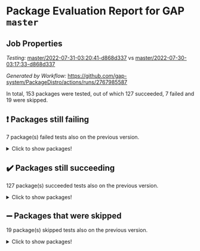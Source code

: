 # Package Evaluation Report for GAP `master`

## Job Properties

*Testing:* [master/2022-07-31-03:20:41-d868d337](https://github.com/gap-system/PackageDistro/blob/data/reports/master/2022-07-31-03:20:41-d868d337) vs [master/2022-07-30-03:17:33-d868d337](https://github.com/gap-system/PackageDistro/blob/data/reports/master/2022-07-30-03:17:33-d868d337)

*Generated by Workflow:* https://github.com/gap-system/PackageDistro/actions/runs/2767985587

In total, 153 packages were tested, out of which 127 succeeded, 7 failed and 19 were skipped.

## :exclamation: Packages still failing

7 package(s) failed tests also on the previous version.
<details><summary>Click to show packages!</summary>

- francy 1.2.4 [(failure)](https://github.com/gap-system/PackageDistro/runs/7595694236?check_suite_focus=true)
- hap 1.46 [(failure)](https://github.com/gap-system/PackageDistro/runs/7595694563?check_suite_focus=true)
- packagemanager 1.2 [(failure)](https://github.com/gap-system/PackageDistro/runs/7595695434?check_suite_focus=true)
- qpa 1.33 [(failure)](https://github.com/gap-system/PackageDistro/runs/7595695522?check_suite_focus=true)
- recog 1.3.2 [(failure)](https://github.com/gap-system/PackageDistro/runs/7595695686?check_suite_focus=true)
- semigroups 4.0.0 [(failure)](https://github.com/gap-system/PackageDistro/runs/7595695833?check_suite_focus=true)
- yangbaxter 0.10.0 [(failure)](https://github.com/gap-system/PackageDistro/runs/7595696379?check_suite_focus=true)
</details>

## :heavy_check_mark: Packages still succeeding

127 package(s) succeeded tests also on the previous version.
<details><summary>Click to show packages!</summary>

- ace 5.4 [(success)](https://github.com/gap-system/PackageDistro/runs/7595693218?check_suite_focus=true)
- aclib 1.3.2 [(success)](https://github.com/gap-system/PackageDistro/runs/7595693251?check_suite_focus=true)
- agt 0.2 [(success)](https://github.com/gap-system/PackageDistro/runs/7595693283?check_suite_focus=true)
- alnuth 3.2.1 [(success)](https://github.com/gap-system/PackageDistro/runs/7595693312?check_suite_focus=true)
- anupq 3.2.6 [(success)](https://github.com/gap-system/PackageDistro/runs/7595693333?check_suite_focus=true)
- atlasrep 2.1.2 [(success)](https://github.com/gap-system/PackageDistro/runs/7595693358?check_suite_focus=true)
- autodoc 2022.07.10 [(success)](https://github.com/gap-system/PackageDistro/runs/7595693383?check_suite_focus=true)
- automata 1.15 [(success)](https://github.com/gap-system/PackageDistro/runs/7595693414?check_suite_focus=true)
- automgrp 1.3.2 [(success)](https://github.com/gap-system/PackageDistro/runs/7595693430?check_suite_focus=true)
- autpgrp 1.10.2 [(success)](https://github.com/gap-system/PackageDistro/runs/7595693447?check_suite_focus=true)
- cap 2022.06-05 [(success)](https://github.com/gap-system/PackageDistro/runs/7595693468?check_suite_focus=true)
- caratinterface 2.3.4 [(success)](https://github.com/gap-system/PackageDistro/runs/7595693493?check_suite_focus=true)
- cddinterface 2020.06.24 [(success)](https://github.com/gap-system/PackageDistro/runs/7595693518?check_suite_focus=true)
- circle 1.6.5 [(success)](https://github.com/gap-system/PackageDistro/runs/7595693552?check_suite_focus=true)
- classicpres 1.22 [(success)](https://github.com/gap-system/PackageDistro/runs/7595693591?check_suite_focus=true)
- cohomolo 1.6.10 [(success)](https://github.com/gap-system/PackageDistro/runs/7595693615?check_suite_focus=true)
- congruence 1.2.4 [(success)](https://github.com/gap-system/PackageDistro/runs/7595693649?check_suite_focus=true)
- corelg 1.56 [(success)](https://github.com/gap-system/PackageDistro/runs/7595693676?check_suite_focus=true)
- crime 1.6 [(success)](https://github.com/gap-system/PackageDistro/runs/7595693699?check_suite_focus=true)
- crisp 1.4.5 [(success)](https://github.com/gap-system/PackageDistro/runs/7595693727?check_suite_focus=true)
- crypting 0.10 [(success)](https://github.com/gap-system/PackageDistro/runs/7595693750?check_suite_focus=true)
- cryst 4.1.25 [(success)](https://github.com/gap-system/PackageDistro/runs/7595693772?check_suite_focus=true)
- crystcat 1.1.10 [(success)](https://github.com/gap-system/PackageDistro/runs/7595693795?check_suite_focus=true)
- ctbllib 1.3.4 [(success)](https://github.com/gap-system/PackageDistro/runs/7595693824?check_suite_focus=true)
- cubefree 1.19 [(success)](https://github.com/gap-system/PackageDistro/runs/7595693839?check_suite_focus=true)
- curlinterface 2.2.2 [(success)](https://github.com/gap-system/PackageDistro/runs/7595693858?check_suite_focus=true)
- cvec 2.7.5 [(success)](https://github.com/gap-system/PackageDistro/runs/7595693875?check_suite_focus=true)
- datastructures 0.2.7 [(success)](https://github.com/gap-system/PackageDistro/runs/7595693894?check_suite_focus=true)
- deepthought 1.0.5 [(success)](https://github.com/gap-system/PackageDistro/runs/7595693913?check_suite_focus=true)
- design 1.7 [(success)](https://github.com/gap-system/PackageDistro/runs/7595693926?check_suite_focus=true)
- difsets 2.3.1 [(success)](https://github.com/gap-system/PackageDistro/runs/7595693938?check_suite_focus=true)
- digraphs 1.5.3 [(success)](https://github.com/gap-system/PackageDistro/runs/7595693951?check_suite_focus=true)
- edim 1.3.5 [(success)](https://github.com/gap-system/PackageDistro/runs/7595693965?check_suite_focus=true)
- example 4.3.1 [(success)](https://github.com/gap-system/PackageDistro/runs/7595693978?check_suite_focus=true)
- factint 1.6.3 [(success)](https://github.com/gap-system/PackageDistro/runs/7595693997?check_suite_focus=true)
- ferret 1.0.8 [(success)](https://github.com/gap-system/PackageDistro/runs/7595694015?check_suite_focus=true)
- fga 1.4.0 [(success)](https://github.com/gap-system/PackageDistro/runs/7595694037?check_suite_focus=true)
- fining 1.5 [(success)](https://github.com/gap-system/PackageDistro/runs/7595694056?check_suite_focus=true)
- float 1.0.3 [(success)](https://github.com/gap-system/PackageDistro/runs/7595694083?check_suite_focus=true)
- format 1.4.3 [(success)](https://github.com/gap-system/PackageDistro/runs/7595694108?check_suite_focus=true)
- forms 1.2.8 [(success)](https://github.com/gap-system/PackageDistro/runs/7595694143?check_suite_focus=true)
- fplsa 1.2.5 [(success)](https://github.com/gap-system/PackageDistro/runs/7595694166?check_suite_focus=true)
- fr 2.4.8 [(success)](https://github.com/gap-system/PackageDistro/runs/7595694205?check_suite_focus=true)
- fwtree 1.3 [(success)](https://github.com/gap-system/PackageDistro/runs/7595694268?check_suite_focus=true)
- gbnp 1.0.5 [(success)](https://github.com/gap-system/PackageDistro/runs/7595694300?check_suite_focus=true)
- generalizedmorphismsforcap 2022.05-01 [(success)](https://github.com/gap-system/PackageDistro/runs/7595694336?check_suite_focus=true)
- genss 1.6.6 [(success)](https://github.com/gap-system/PackageDistro/runs/7595694371?check_suite_focus=true)
- gradedringforhomalg 2022.07-01 [(success)](https://github.com/gap-system/PackageDistro/runs/7595694406?check_suite_focus=true)
- grape 4.8.5 [(success)](https://github.com/gap-system/PackageDistro/runs/7595694428?check_suite_focus=true)
- groupoids 1.69 [(success)](https://github.com/gap-system/PackageDistro/runs/7595694458?check_suite_focus=true)
- grpconst 2.6.2 [(success)](https://github.com/gap-system/PackageDistro/runs/7595694479?check_suite_focus=true)
- guarana 0.96.3 [(success)](https://github.com/gap-system/PackageDistro/runs/7595694507?check_suite_focus=true)
- guava 3.16 [(success)](https://github.com/gap-system/PackageDistro/runs/7595694541?check_suite_focus=true)
- hapcryst 0.1.15 [(success)](https://github.com/gap-system/PackageDistro/runs/7595694609?check_suite_focus=true)
- hecke 1.5.3 [(success)](https://github.com/gap-system/PackageDistro/runs/7595694642?check_suite_focus=true)
- help 3.5 [(success)](https://github.com/gap-system/PackageDistro/runs/7595694669?check_suite_focus=true)
- idrel 2.44 [(success)](https://github.com/gap-system/PackageDistro/runs/7595694698?check_suite_focus=true)
- images 1.3.1 [(success)](https://github.com/gap-system/PackageDistro/runs/7595694734?check_suite_focus=true)
- intpic 0.3.0 [(success)](https://github.com/gap-system/PackageDistro/runs/7595694759?check_suite_focus=true)
- io 4.7.2 [(success)](https://github.com/gap-system/PackageDistro/runs/7595694785?check_suite_focus=true)
- irredsol 1.4.3 [(success)](https://github.com/gap-system/PackageDistro/runs/7595694811?check_suite_focus=true)
- json 2.1.0 [(success)](https://github.com/gap-system/PackageDistro/runs/7595694832?check_suite_focus=true)
- jupyterkernel 1.4.1 [(success)](https://github.com/gap-system/PackageDistro/runs/7595694859?check_suite_focus=true)
- jupyterviz 1.5.1 [(success)](https://github.com/gap-system/PackageDistro/runs/7595694893?check_suite_focus=true)
- kan 1.34 [(success)](https://github.com/gap-system/PackageDistro/runs/7595694916?check_suite_focus=true)
- kbmag 1.5.9 [(success)](https://github.com/gap-system/PackageDistro/runs/7595694936?check_suite_focus=true)
- laguna 3.9.5 [(success)](https://github.com/gap-system/PackageDistro/runs/7595694961?check_suite_focus=true)
- liealgdb 2.2.1 [(success)](https://github.com/gap-system/PackageDistro/runs/7595694981?check_suite_focus=true)
- liepring 2.6 [(success)](https://github.com/gap-system/PackageDistro/runs/7595694991?check_suite_focus=true)
- liering 2.4.2 [(success)](https://github.com/gap-system/PackageDistro/runs/7595695010?check_suite_focus=true)
- linearalgebraforcap 2022.06-03 [(success)](https://github.com/gap-system/PackageDistro/runs/7595695032?check_suite_focus=true)
- loops 3.4.1 [(success)](https://github.com/gap-system/PackageDistro/runs/7595695051?check_suite_focus=true)
- lpres 1.0.3 [(success)](https://github.com/gap-system/PackageDistro/runs/7595695062?check_suite_focus=true)
- majoranaalgebras 1.4 [(success)](https://github.com/gap-system/PackageDistro/runs/7595695086?check_suite_focus=true)
- mapclass 1.4.5 [(success)](https://github.com/gap-system/PackageDistro/runs/7595695113?check_suite_focus=true)
- matgrp 0.64 [(success)](https://github.com/gap-system/PackageDistro/runs/7595695130?check_suite_focus=true)
- modisom 2.5.2 [(success)](https://github.com/gap-system/PackageDistro/runs/7595695145?check_suite_focus=true)
- modulepresentationsforcap 2022.05-03 [(success)](https://github.com/gap-system/PackageDistro/runs/7595695159?check_suite_focus=true)
- monoidalcategories 2022.06-07 [(success)](https://github.com/gap-system/PackageDistro/runs/7595695178?check_suite_focus=true)
- nconvex 2020.11-04 [(success)](https://github.com/gap-system/PackageDistro/runs/7595695193?check_suite_focus=true)
- nilmat 1.4.1 [(success)](https://github.com/gap-system/PackageDistro/runs/7595695218?check_suite_focus=true)
- nock 1.5 [(success)](https://github.com/gap-system/PackageDistro/runs/7595695249?check_suite_focus=true)
- normalizinterface 1.3.3 [(success)](https://github.com/gap-system/PackageDistro/runs/7595695275?check_suite_focus=true)
- nq 2.5.8 [(success)](https://github.com/gap-system/PackageDistro/runs/7595695310?check_suite_focus=true)
- numericalsgps 1.3.1 [(success)](https://github.com/gap-system/PackageDistro/runs/7595695342?check_suite_focus=true)
- openmath 11.5.1 [(success)](https://github.com/gap-system/PackageDistro/runs/7595695378?check_suite_focus=true)
- orb 4.8.5 [(success)](https://github.com/gap-system/PackageDistro/runs/7595695410?check_suite_focus=true)
- patternclass 2.4.2 [(success)](https://github.com/gap-system/PackageDistro/runs/7595695450?check_suite_focus=true)
- permut 2.0.4 [(success)](https://github.com/gap-system/PackageDistro/runs/7595695463?check_suite_focus=true)
- polenta 1.3.10 [(success)](https://github.com/gap-system/PackageDistro/runs/7595695474?check_suite_focus=true)
- polymaking 0.8.6 [(success)](https://github.com/gap-system/PackageDistro/runs/7595695486?check_suite_focus=true)
- primgrp 3.4.2 [(success)](https://github.com/gap-system/PackageDistro/runs/7595695498?check_suite_focus=true)
- profiling 2.5.0 [(success)](https://github.com/gap-system/PackageDistro/runs/7595695511?check_suite_focus=true)
- quagroup 1.8.3 [(success)](https://github.com/gap-system/PackageDistro/runs/7595695553?check_suite_focus=true)
- radiroot 2.9 [(success)](https://github.com/gap-system/PackageDistro/runs/7595695583?check_suite_focus=true)
- rcwa 4.7.0 [(success)](https://github.com/gap-system/PackageDistro/runs/7595695613?check_suite_focus=true)
- rds 1.8 [(success)](https://github.com/gap-system/PackageDistro/runs/7595695656?check_suite_focus=true)
- repndecomp 1.2.1 [(success)](https://github.com/gap-system/PackageDistro/runs/7595695711?check_suite_focus=true)
- repsn 3.1.0 [(success)](https://github.com/gap-system/PackageDistro/runs/7595695749?check_suite_focus=true)
- resclasses 4.7.3 [(success)](https://github.com/gap-system/PackageDistro/runs/7595695783?check_suite_focus=true)
- scscp 2.3.1 [(success)](https://github.com/gap-system/PackageDistro/runs/7595695814?check_suite_focus=true)
- sglppow 2.2 [(success)](https://github.com/gap-system/PackageDistro/runs/7595695847?check_suite_focus=true)
- sgpviz 0.999.5 [(success)](https://github.com/gap-system/PackageDistro/runs/7595695865?check_suite_focus=true)
- simpcomp 2.1.14 [(success)](https://github.com/gap-system/PackageDistro/runs/7595695878?check_suite_focus=true)
- singular 2020.12.18 [(success)](https://github.com/gap-system/PackageDistro/runs/7595695893?check_suite_focus=true)
- sla 1.5.3 [(success)](https://github.com/gap-system/PackageDistro/runs/7595695910?check_suite_focus=true)
- smallgrp 1.5 [(success)](https://github.com/gap-system/PackageDistro/runs/7595695926?check_suite_focus=true)
- smallsemi 0.6.13 [(success)](https://github.com/gap-system/PackageDistro/runs/7595695943?check_suite_focus=true)
- sonata 2.9.4 [(success)](https://github.com/gap-system/PackageDistro/runs/7595695961?check_suite_focus=true)
- sophus 1.25 [(success)](https://github.com/gap-system/PackageDistro/runs/7595695979?check_suite_focus=true)
- spinsym 1.5.2 [(success)](https://github.com/gap-system/PackageDistro/runs/7595695997?check_suite_focus=true)
- symbcompcc 1.3.2 [(success)](https://github.com/gap-system/PackageDistro/runs/7595696011?check_suite_focus=true)
- thelma 1.3 [(success)](https://github.com/gap-system/PackageDistro/runs/7595696026?check_suite_focus=true)
- tomlib 1.2.9 [(success)](https://github.com/gap-system/PackageDistro/runs/7595696045?check_suite_focus=true)
- toric 1.9.5 [(success)](https://github.com/gap-system/PackageDistro/runs/7595696072?check_suite_focus=true)
- toricvarieties 2022.07.13 [(success)](https://github.com/gap-system/PackageDistro/runs/7595696097?check_suite_focus=true)
- transgrp 3.6.3 [(success)](https://github.com/gap-system/PackageDistro/runs/7595696122?check_suite_focus=true)
- ugaly 4.0.3 [(success)](https://github.com/gap-system/PackageDistro/runs/7595696145?check_suite_focus=true)
- unipot 1.5 [(success)](https://github.com/gap-system/PackageDistro/runs/7595696164?check_suite_focus=true)
- unitlib 4.1.0 [(success)](https://github.com/gap-system/PackageDistro/runs/7595696208?check_suite_focus=true)
- utils 0.74 [(success)](https://github.com/gap-system/PackageDistro/runs/7595696237?check_suite_focus=true)
- uuid 0.7 [(success)](https://github.com/gap-system/PackageDistro/runs/7595696261?check_suite_focus=true)
- walrus 0.9991 [(success)](https://github.com/gap-system/PackageDistro/runs/7595696283?check_suite_focus=true)
- wedderga 4.10.2 [(success)](https://github.com/gap-system/PackageDistro/runs/7595696306?check_suite_focus=true)
- xmod 2.88 [(success)](https://github.com/gap-system/PackageDistro/runs/7595696330?check_suite_focus=true)
- xmodalg 1.22 [(success)](https://github.com/gap-system/PackageDistro/runs/7595696358?check_suite_focus=true)
- zeromqinterface 0.14 [(success)](https://github.com/gap-system/PackageDistro/runs/7595696403?check_suite_focus=true)
</details>

## :heavy_minus_sign: Packages that were skipped

19 package(s) skipped tests also on the previous version.
<details><summary>Click to show packages!</summary>

- 4ti2interface 2022.03-01 [(skipped)](https://github.com/gap-system/PackageDistro/runs/7595655149?check_suite_focus=true)
- browse 1.8.14 [(skipped)](https://github.com/gap-system/PackageDistro/runs/7595655149?check_suite_focus=true)
- examplesforhomalg 2022.03-01 [(skipped)](https://github.com/gap-system/PackageDistro/runs/7595655149?check_suite_focus=true)
- gapdoc 1.6.5 [(skipped)](https://github.com/gap-system/PackageDistro/runs/7595655149?check_suite_focus=true)
- gauss 2022.03-01 [(skipped)](https://github.com/gap-system/PackageDistro/runs/7595655149?check_suite_focus=true)
- gaussforhomalg 2022.03-01 [(skipped)](https://github.com/gap-system/PackageDistro/runs/7595655149?check_suite_focus=true)
- gradedmodules 2022.03-01 [(skipped)](https://github.com/gap-system/PackageDistro/runs/7595655149?check_suite_focus=true)
- homalg 2022.03-01 [(skipped)](https://github.com/gap-system/PackageDistro/runs/7595655149?check_suite_focus=true)
- homalgtocas 2022.07-01 [(skipped)](https://github.com/gap-system/PackageDistro/runs/7595655149?check_suite_focus=true)
- io_forhomalg 2022.03-01 [(skipped)](https://github.com/gap-system/PackageDistro/runs/7595655149?check_suite_focus=true)
- itc 1.5.1 [(skipped)](https://github.com/gap-system/PackageDistro/runs/7595655149?check_suite_focus=true)
- localizeringforhomalg 2022.03-01 [(skipped)](https://github.com/gap-system/PackageDistro/runs/7595655149?check_suite_focus=true)
- matricesforhomalg 2022.06-01 [(skipped)](https://github.com/gap-system/PackageDistro/runs/7595655149?check_suite_focus=true)
- modules 2022.03-01 [(skipped)](https://github.com/gap-system/PackageDistro/runs/7595655149?check_suite_focus=true)
- polycyclic 2.16 [(skipped)](https://github.com/gap-system/PackageDistro/runs/7595655149?check_suite_focus=true)
- ringsforhomalg 2022.07-01 [(skipped)](https://github.com/gap-system/PackageDistro/runs/7595655149?check_suite_focus=true)
- sco 2022.03-01 [(skipped)](https://github.com/gap-system/PackageDistro/runs/7595655149?check_suite_focus=true)
- toolsforhomalg 2022.05-01 [(skipped)](https://github.com/gap-system/PackageDistro/runs/7595655149?check_suite_focus=true)
- xgap 4.31 [(skipped)](https://github.com/gap-system/PackageDistro/runs/7595655149?check_suite_focus=true)
</details>

